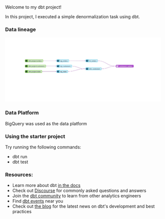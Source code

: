 Welcome to my dbt project!

In this project, I executed a simple denormalization task using dbt. 

### Data lineage 

![](https://github.com/0ladayo/simple-denormalization-task-using-dbt/blob/master/data%20lineage%20.jpg)

### Data Platform

BigQuery was used as the data platform

### Using the starter project

Try running the following commands:
- dbt run
- dbt test


### Resources:
- Learn more about dbt [in the docs](https://docs.getdbt.com/docs/introduction)
- Check out [Discourse](https://discourse.getdbt.com/) for commonly asked questions and answers
- Join the [dbt community](http://community.getbdt.com/) to learn from other analytics engineers
- Find [dbt events](https://events.getdbt.com) near you
- Check out [the blog](https://blog.getdbt.com/) for the latest news on dbt's development and best practices
